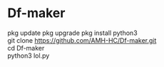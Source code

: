 # Df-maker

pkg update 
pkg upgrade 
pkg install python3   
git clone https://github.com/AMH-HC/Df-maker.git       
cd Df-maker         
python3 lol.py
